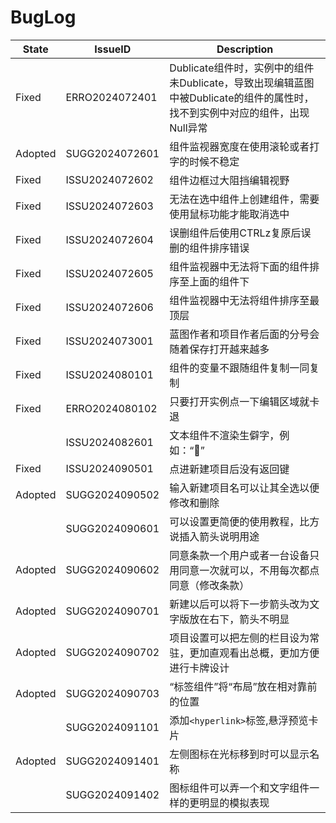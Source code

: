 # BugLog

|State|IssueID|Description|
|---|---|---|
|Fixed|ERRO2024072401|Dublicate组件时，实例中的组件未Dublicate，导致出现编辑蓝图中被Dublicate的组件的属性时，找不到实例中对应的组件，出现Null异常|
|Adopted|SUGG2024072601|组件监视器宽度在使用滚轮或者打字的时候不稳定|
|Fixed|ISSU2024072602|组件边框过大阻挡编辑视野|
|Fixed|ISSU2024072603|无法在选中组件上创建组件，需要使用鼠标功能才能取消选中|
|Fixed|ISSU2024072604|误删组件后使用CTRLz复原后误删的组件排序错误|
|Fixed|ISSU2024072605|组件监视器中无法将下面的组件排序至上面的组件下|
|Fixed|ISSU2024072606|组件监视器中无法将组件排序至最顶层|
|Fixed|ISSU2024073001|蓝图作者和项目作者后面的分号会随着保存打开越来越多|
|Fixed|ISSU2024080101|组件的变量不跟随组件复制一同复制|
|Fixed|ERRO2024080102|只要打开实例点一下编辑区域就卡退|
||ISSU2024082601|文本组件不渲染生僻字，例如：“𬑡”|
|Fixed|ISSU2024090501|点进新建项目后没有返回键|
|Adopted|SUGG2024090502|输入新建项目名可以让其全选以便修改和删除|
||SUGG2024090601|可以设置更简便的使用教程，比方说插入箭头说明用途|
|Adopted|SUGG2024090602|同意条款一个用户或者一台设备只用同意一次就可以，不用每次都点同意（修改条款）|
|Adopted|SUGG2024090701|新建以后可以将下一步箭头改为文字版放在右下，箭头不明显|
|Adopted|SUGG2024090702|项目设置可以把左侧的栏目设为常驻，更加直观看出总概，更加方便进行卡牌设计|
|Adopted|SUGG2024090703|“标签组件”将“布局”放在相对靠前的位置|
||SUGG2024091101|添加`<hyperlink>`标签,悬浮预览卡片|
|Adopted|SUGG2024091401|左侧图标在光标移到时可以显示名称|
||SUGG2024091402|图标组件可以弄一个和文字组件一样的更明显的模拟表现|